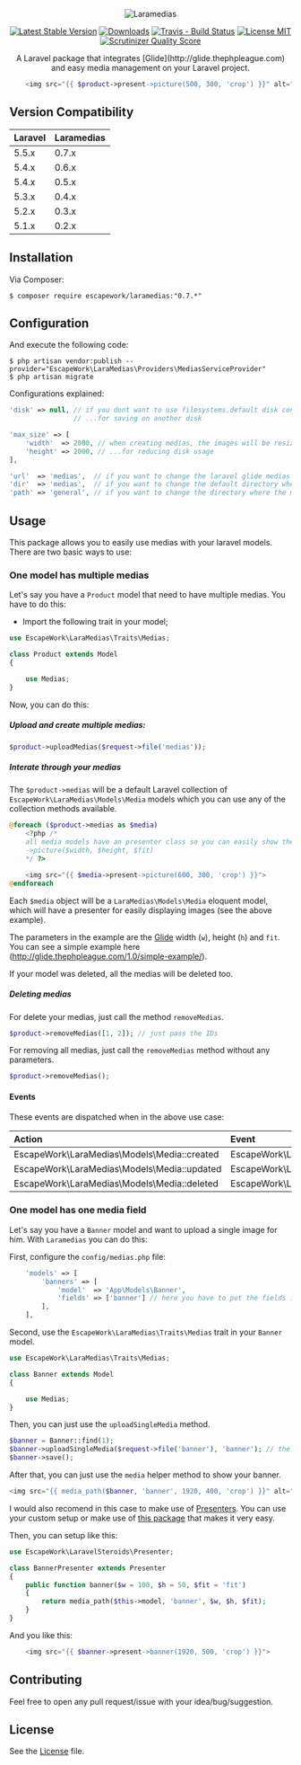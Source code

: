 <p align="center">
    <img src="http://i.imgur.com/19yH3VW.png" alt="Laramedias">
</p>

<p align="center">
<a href="https://packagist.org/packages/escapework/laramedias"><img src="https://poser.pugx.org/escapework/laramedias/v/stable.png" alt="Latest Stable Version"></a>
<a href="https://packagist.org/packages/escapework/laramedias"><img src="https://poser.pugx.org/escapework/laramedias/downloads.png" alt="Downloads"></a>
<a href="https://travis-ci.org/EscapeWork/laramedias"><img src="https://travis-ci.org/EscapeWork/laramedias.png" alt="Travis - Build Status"></a>
<a href="https://github.com/EscapeWork/laramedias"><img src="https://img.shields.io/packagist/l/EscapeWork/laramedias.svg?style=flat" alt="License MIT"></a>
<a href="https://github.com/EscapeWork/laramedias"><img src="https://scrutinizer-ci.com/g/EscapeWork/laramedias/badges/quality-score.png?b=master" alt="Scrutinizer Quality Score"></a>
</p>

<p align="center">A Laravel package that integrates [Glide](http://glide.thephpleague.com) and easy media management on your Laravel project.</p>

```php
    <img src="{{ $product->present->picture(500, 300, 'crop') }}" alt="Easy media management">
```

## Version Compatibility

 Laravel  | Laramedias
:---------|:----------
 5.5.x    | 0.7.x
 5.4.x    | 0.6.x
 5.4.x    | 0.5.x
 5.3.x    | 0.4.x
 5.2.x    | 0.3.x
 5.1.x    | 0.2.x


## Installation

Via Composer:

```
$ composer require escapework/laramedias:"0.7.*"
```

## Configuration

And execute the following code:

```
$ php artisan vendor:publish --provider="EscapeWork\LaraMedias\Providers\MediasServiceProvider"
$ php artisan migrate
```

Configurations explained:

```php
'disk' => null, // if you dont want to use filesystems.default disk config, change it here...
                // ...for saving on another disk

'max_size' => [
    'width'  => 2000, // when creating medias, the images will be resized to this max_size...
    'height' => 2000, // ...for reducing disk usage
],

'url'  => 'medias',  // if you want to change the laravel glide medias URL
'dir'  => 'medias',  // if you want to change the default directory where the medias are saved
'path' => 'general', // if you want to change the directory where the multipleMedias are saved (you will undestand this later)
```

## Usage

This package allows you to easily use medias with your laravel models. There are two basic ways to use:

### One model has multiple medias

Let's say you have a `Product` model that need to have multiple medias. You have to do this:

* Import the following trait in your model;

```php
use EscapeWork\LaraMedias\Traits\Medias;

class Product extends Model
{

    use Medias;
}
```

Now, you can do this:

##### Upload and create multiple medias:

```php
$product->uploadMedias($request->file('medias'));
```

##### Interate through your medias

The `$product->medias` will be a default Laravel collection of `EscapeWork\LaraMedias\Models\Media` models which you can use any of the collection methods available.

```php
@foreach ($product->medias as $media)
    <?php /*
    all media models have an presenter class so you can easily show the image in different forms
    ->picture($width, $height, $fit)
    */ ?>

    <img src="{{ $media->present->picture(600, 300, 'crop') }}">
@endforeach
```

Each `$media` object will be a `LaraMedias\Models\Media` eloquent model, which will have a presenter for easily displaying images (see the above example).

The parameters in the example are the [Glide](http://glide.thephpleague.com/) width (`w`), height (`h`) and `fit`. You can see a simple example here (http://glide.thephpleague.com/1.0/simple-example/).

If your model was deleted, all the medias will be deleted too.

##### Deleting medias

For delete your medias, just call the method `removeMedias`.

```php
$product->removeMedias([1, 2]); // just pass the IDs
```

For removing all medias, just call the `removeMedias` method without any parameters.

```php
$product->removeMedias();
```

#### Events

These events are dispatched when in the above use case:

 Action                                      | Event
:--------------------------------------------|:----------------------------------------
 EscapeWork\LaraMedias\Models\Media::created | EscapeWork\LaraMedias\Events\MediaAdded
 EscapeWork\LaraMedias\Models\Media::updated | EscapeWork\LaraMedias\Events\MediaUpdated
 EscapeWork\LaraMedias\Models\Media::deleted | EscapeWork\LaraMedias\Events\MediaDeleted


### One model has one media field

Let's say you have a `Banner` model and want to upload a single image for him. With `Laramedias` you can do this:

First, configure the `config/medias.php` file:

```php
    'models' => [
        'banners' => [
            'model'  => 'App\Models\Banner',
            'fields' => ['banner'] // here you have to put the fields in your model which use medias
        ],
    ],
```

Second, use the `EscapeWork\LaraMedias\Traits\Medias` trait in your `Banner` model.

```php
use EscapeWork\LaraMedias\Traits\Medias;

class Banner extends Model
{

    use Medias;
}
```

Then, you can just use the `uploadSingleMedia` method.

```php
$banner = Banner::find(1);
$banner->uploadSingleMedia($request->file('banner'), 'banner'); // the second parameter is the field name to be updated
$banner->save();
```

After that, you can just use the `media` helper method to show your banner.

```php
<img src="{{ media_path($banner, 'banner', 1920, 400, 'crop') }}" alt="...">
```

I would also recomend in this case to make use of [Presenters](https://github.com/EscapeWork/LaravelSteroids#presenters). You can use your custom setup or make use of [this package](https://github.com/EscapeWork/LaravelSteroids#presenters) that makes it very easy.

Then, you can setup like this:

```php
use EscapeWork\LaravelSteroids\Presenter;

class BannerPresenter extends Presenter
{
    public function banner($w = 100, $h = 50, $fit = 'fit')
    {
        return media_path($this->model, 'banner', $w, $h, $fit);
    }
}
```

And you like this:

```php
    <img src="{{ $banner->present->banner(1920, 500, 'crop') }}">
```

## Contributing

Feel free to open any pull request/issue with your idea/bug/suggestion.

## License

See the [License](https://github.com/EscapeWork/laravel-asset-versioning/blob/master/LICENSE) file.
